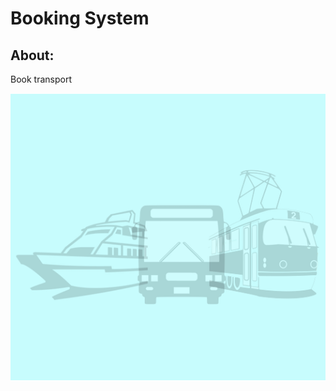 # Booking System

## About:
Book transport

![Logo](https://raw.githubusercontent.com/KMacnz/BookingSystemP2/main/resources/logo.png?token=GHSAT0AAAAAABUQQI5T4WBDFAYLVHXC4CKQYT5V2TQ)
